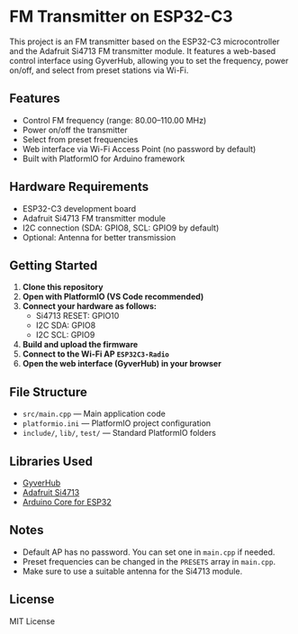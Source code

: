 # FM Transmitter on ESP32-C3

This project is an FM transmitter based on the ESP32-C3 microcontroller and the Adafruit Si4713 FM transmitter module. It features a web-based control interface using GyverHub, allowing you to set the frequency, power on/off, and select from preset stations via Wi-Fi.

## Features

- Control FM frequency (range: 80.00–110.00 MHz)
- Power on/off the transmitter
- Select from preset frequencies
- Web interface via Wi-Fi Access Point (no password by default)
- Built with PlatformIO for Arduino framework

## Hardware Requirements

- ESP32-C3 development board
- Adafruit Si4713 FM transmitter module
- I2C connection (SDA: GPIO8, SCL: GPIO9 by default)
- Optional: Antenna for better transmission

## Getting Started

1. **Clone this repository**
2. **Open with PlatformIO (VS Code recommended)**
3. **Connect your hardware as follows:**
   - Si4713 RESET: GPIO10
   - I2C SDA: GPIO8
   - I2C SCL: GPIO9
4. **Build and upload the firmware**
5. **Connect to the Wi-Fi AP `ESP32C3-Radio`**
6. **Open the web interface (GyverHub) in your browser**

## File Structure

- `src/main.cpp` — Main application code
- `platformio.ini` — PlatformIO project configuration
- `include/`, `lib/`, `test/` — Standard PlatformIO folders

## Libraries Used

- [GyverHub](https://github.com/GyverLibs/GyverHub)
- [Adafruit Si4713](https://github.com/adafruit/Adafruit_Si4713)
- [Arduino Core for ESP32](https://github.com/espressif/arduino-esp32)

## Notes

- Default AP has no password. You can set one in `main.cpp` if needed.
- Preset frequencies can be changed in the `PRESETS` array in `main.cpp`.
- Make sure to use a suitable antenna for the Si4713 module.

## License

MIT License
